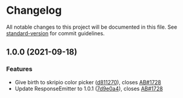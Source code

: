 # Changelog

All notable changes to this project will be documented in this file. See [standard-version](https://github.com/conventional-changelog/standard-version) for commit guidelines.

## 1.0.0 (2021-09-18)


### Features

* Give birth to skripio color picker ([d811270](https://github.com/fmecgroup/skripio-component-template/commit/d811270669f00f9c17af0e737c02a5a198188382)), closes [AB#1728](https://dev.azure.com/fmec/FMS/_workitems/edit/1728)
* Update ResponseEmitter to 1.0.1 ([7d9e0a4](https://github.com/fmecgroup/skripio-component-template/commit/7d9e0a4adf475ae2e1041956543bf3b4e7497136)), closes [AB#1728](https://dev.azure.com/fmec/FMS/_workitems/edit/1728)
